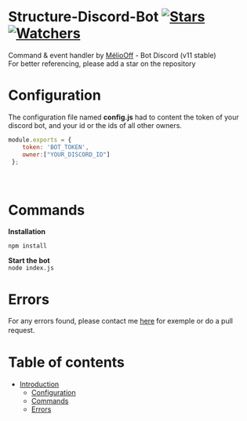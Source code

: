 # Structure-Discord-Bot [![Stars](https://img.shields.io/github/stars/meliooff/Structure-Discord-Bot)](https://github.com/meliooff/Structure-Discord-Bot) [![Watchers](https://img.shields.io/github/watchers/meliooff/Structure-Discord-Bot)](https://github.com/meliooff/Structure-Discord-Bot)

Command &amp; event handler by [MélioOff](https://github.com/meliooff) - Bot Discord (v11 stable)  
For better referencing, please add a star on the repository  


# Configuration

The configuration file named **config.js** had to content the token of your discord bot, and your id or the ids of all other owners. 
```js
module.exports = {  
    token: 'BOT_TOKEN',  
    owner:["YOUR_DISCORD_ID"]  
 };
 ```
ᅠᅠ

# Commands

**Installation**
```
npm install
```

**Start the bot**  
    `node index.js`

# Errors

For any errors found, please contact me [here](https://discord.gg/7MEGW6V) for exemple or do a pull request. 
ᅠᅠ


# Table of contents
* [Introduction](#Structure-Discord-Bot)
  * [Configuration](#Configuration)
  * [Commands](#Commands)
  * [Errors](#Errors)
